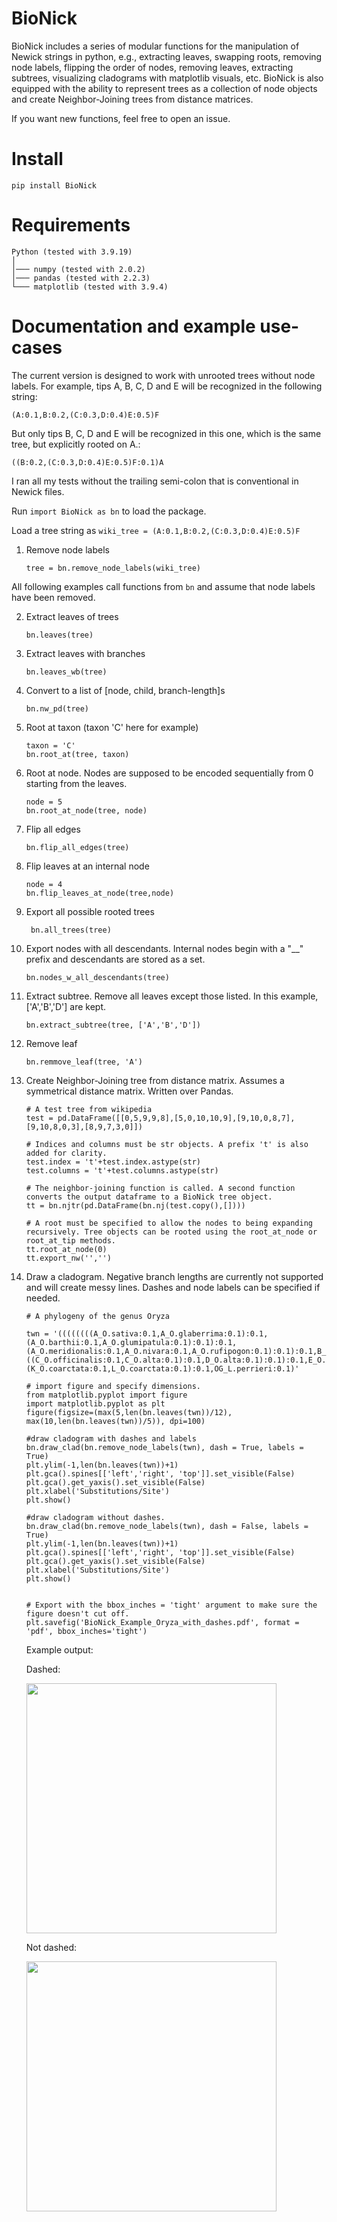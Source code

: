 # BioNick
BioNick includes a series of modular functions for the manipulation of Newick strings in python, e.g., extracting leaves, swapping roots, removing node labels, flipping the order of nodes, removing leaves, extracting subtrees, visualizing cladograms with matplotlib visuals, etc.
BioNick is also equipped with the ability to represent trees as a collection of node objects and create Neighbor-Joining trees from distance matrices.

If you want new functions, feel free to open an issue.

# Install
```
pip install BioNick
```

# Requirements

```
Python (tested with 3.9.19)
│
│─── numpy (tested with 2.0.2)
│─── pandas (tested with 2.2.3)
└─── matplotlib (tested with 3.9.4)
```


# Documentation and example use-cases

The current version is designed to work with unrooted trees without node labels. For example, tips A, B, C, D and E will be recognized in the following string: 
```
(A:0.1,B:0.2,(C:0.3,D:0.4)E:0.5)F
```
But only tips B, C, D and E will be recognized in this one, which is the same tree, but explicitly rooted on A.:

```
((B:0.2,(C:0.3,D:0.4)E:0.5)F:0.1)A
```
I ran all my tests without the trailing semi-colon that is conventional in Newick files.

Run ``` import BioNick as bn ``` to load the package. 

Load a tree string as ``` wiki_tree = (A:0.1,B:0.2,(C:0.3,D:0.4)E:0.5)F ```

1.  Remove node labels

    ``` tree = bn.remove_node_labels(wiki_tree) ```

All following examples call functions from ``` bn ``` and assume that node labels have been removed. 

2. Extract leaves of trees

    ``` bn.leaves(tree)  ```
3. Extract leaves with branches

    ``` bn.leaves_wb(tree) ```

4. Convert to a list of [node, child, branch-length]s

    ``` bn.nw_pd(tree) ```

5. Root at taxon (taxon 'C' here for example)
    ```
    taxon = 'C' 
    bn.root_at(tree, taxon) 
    ```

6. Root at node. Nodes are supposed to be encoded sequentially from 0 starting from the leaves.

    ```
    node = 5
    bn.root_at_node(tree, node)
    ```

7. Flip all edges
    
    ``` bn.flip_all_edges(tree) ```

8. Flip leaves at an internal node
    ```
    node = 4
    bn.flip_leaves_at_node(tree,node)   
    ```

9. Export all possible rooted trees

    ``` bn.all_trees(tree)```

10. Export nodes with all descendants. Internal nodes begin with a "__" prefix and descendants are stored as a set.

    ``` bn.nodes_w_all_descendants(tree) ```

11. Extract subtree. Remove all leaves except those listed. In this example, ['A','B','D'] are kept. 

    ``` bn.extract_subtree(tree, ['A','B','D']) ```

12. Remove leaf

    ``` bn.remmove_leaf(tree, 'A') ```

13. Create Neighbor-Joining tree from distance matrix. Assumes a symmetrical distance matrix. Written over Pandas.
    ``` 
    # A test tree from wikipedia
    test = pd.DataFrame([[0,5,9,9,8],[5,0,10,10,9],[9,10,0,8,7],[9,10,8,0,3],[8,9,7,3,0]])

    # Indices and columns must be str objects. A prefix 't' is also added for clarity.
    test.index = 't'+test.index.astype(str)
    test.columns = 't'+test.columns.astype(str)

    # The neighbor-joining function is called. A second function converts the output dataframe to a BioNick tree object. 
    tt = bn.njtr(pd.DataFrame(bn.nj(test.copy(),[])))

    # A root must be specified to allow the nodes to being expanding recursively. Tree objects can be rooted using the root_at_node or root_at_tip methods.
    tt.root_at_node(0)
    tt.export_nw('','')
    ```

14. Draw a cladogram. Negative branch lengths are currently not supported and will create messy lines. Dashes and node labels can be specified if needed.

    ```
    # A phylogeny of the genus Oryza

    twn = '((((((((A_O.sativa:0.1,A_O.glaberrima:0.1):0.1,(A_O.barthii:0.1,A_O.glumipatula:0.1):0.1):0.1,(A_O.meridionalis:0.1,A_O.nivara:0.1,A_O.rufipogon:0.1):0.1):0.1,B_O.punctata:0.1):0.1,((C_O.officinalis:0.1,C_O.alta:0.1):0.1,D_O.alta:0.1):0.1):0.1,E_O.australiensis:0.1):0.1,F_O.brachyantha:0.1):0.1,(K_O.coarctata:0.1,L_O.coarctata:0.1):0.1,OG_L.perrieri:0.1)'

    # import figure and specify dimensions. 
    from matplotlib.pyplot import figure
    import matplotlib.pyplot as plt
    figure(figsize=(max(5,len(bn.leaves(twn))/12), max(10,len(bn.leaves(twn))/5)), dpi=100)

    #draw cladogram with dashes and labels
    bn.draw_clad(bn.remove_node_labels(twn), dash = True, labels = True)
    plt.ylim(-1,len(bn.leaves(twn))+1)
    plt.gca().spines[['left','right', 'top']].set_visible(False)
    plt.gca().get_yaxis().set_visible(False)
    plt.xlabel('Substitutions/Site')
    plt.show()

    #draw cladogram without dashes.
    bn.draw_clad(bn.remove_node_labels(twn), dash = False, labels = True)
    plt.ylim(-1,len(bn.leaves(twn))+1)
    plt.gca().spines[['left','right', 'top']].set_visible(False)
    plt.gca().get_yaxis().set_visible(False)
    plt.xlabel('Substitutions/Site')
    plt.show()


    # Export with the bbox_inches = 'tight' argument to make sure the figure doesn't cut off.
    plt.savefig('BioNick_Example_Oryza_with_dashes.pdf', format = 'pdf', bbox_inches='tight')

    ```

    Example output:

    Dashed:

    <img src="https://ava.genome.arizona.edu/UniPhy/web/Oryza_dashed.png" width="400">

    Not dashed:

    <img src="https://ava.genome.arizona.edu/UniPhy/web/Oryza_nodash.png" width="400">

